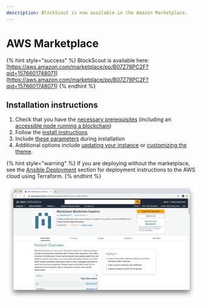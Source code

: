 ```yaml
---
description: BlockScout is now available in the Amazon Marketplace.
---
```


# AWS Marketplace

{% hint style="success" %}
BlockScout is available here: [https://aws.amazon.com/marketplace/pp/B07Z78PC2F?qid=1576601748071](https://aws.amazon.com/marketplace/pp/B07Z78PC2F?qid=1576601748071)
{% endhint %}

## Installation instructions

1. Check that you have the [necessary prerequisites](aws-marketplace-installation.md) \(including an [accessible node running a blockchain](aws-ec2-archive-node-setup.md)\)
2. Follow the [install instructions](install-from-aws-marketplace.md)
3. Include [these parameters](aws-marketplace-installation.md#installation-parameters) during installation
4. Additional options include [updating your instance](updating-and-redeploying-in-aws.md) or [customizing the theme](customizing-css.md).

{% hint style="warning" %}
If you are deploying without the marketplace, see the [Ansible Deployment](../ansible-deployment/) section for deployment instructions to the AWS cloud using Terraform.
{% endhint %}

![BlockScout BlockChain Explorer on AWS](../../.gitbook/assets/blockscout_on_aws.png)



